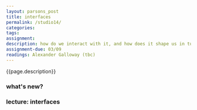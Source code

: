 ```yaml
---  
layout: parsons_post  
title: interfaces
permalink: /studio14/  
categories:   
tags:  
assignment:
description: how do we interact with it, and how does it shape us in turn? we look at the interface as a concept, a history, and a fundamental way of relating to media and technology.
assignment-due: 03/09
readings: Alexander Galloway (tbc)
---  
```


{{page.description}}

### what's new?

### lecture: interfaces

<!-- Agnes doing functions that friday.

Interfaces and agency. Learn to analyse and critique the interfaces that mediate how we do things in the world (and on the web). Discussion of agency and affordance. 

skeumorphism
Harun Farocki

https://interfacecritique.net/journal/test-link

https://www.flohadler.com/interface/

https://www.microsoft.com/design/fluent/#/

https://material.io/

https://scrollbars.matoseb.com/

https://www.ibm.com/design/language/
 -->

 

